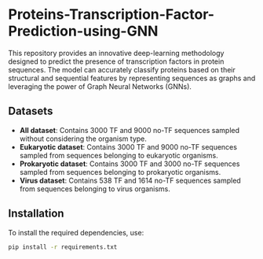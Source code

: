 # Proteins-Transcription-Factor-Prediction-using-GNN
This repository provides an innovative deep-learning methodology designed to predict the presence of transcription factors in protein sequences. The model can accurately classify proteins based on their structural and sequential features by representing sequences as graphs and leveraging the power of Graph Neural Networks (GNNs).

## Datasets

- **All dataset**: Contains 3000 TF and 9000 no-TF sequences sampled without considering the organism type.
- **Eukaryotic dataset**: Contains 3000 TF and 9000 no-TF sequences sampled from sequences belonging to eukaryotic organisms.
- **Prokaryotic dataset**: Contains 3000 TF and 3000 no-TF sequences sampled from sequences belonging to prokaryotic organisms.
- **Virus dataset**: Contains 538 TF and 1614 no-TF sequences sampled from sequences belonging to virus organisms.



## Installation

To install the required dependencies, use:

```bash
pip install -r requirements.txt
